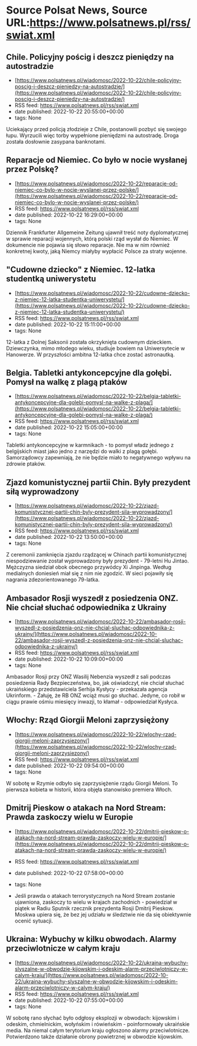 # Source Polsat News, Source URL:https://www.polsatnews.pl/rss/swiat.xml

## Chile. Policyjny pościg i deszcz pieniędzy na autostradzie
 - [https://www.polsatnews.pl/wiadomosc/2022-10-22/chile-policyjny-poscig-i-deszcz-pieniedzy-na-autostradzie/](https://www.polsatnews.pl/wiadomosc/2022-10-22/chile-policyjny-poscig-i-deszcz-pieniedzy-na-autostradzie/)
 - RSS feed: https://www.polsatnews.pl/rss/swiat.xml
 - date published: 2022-10-22 20:55:00+00:00
 - tags: None

Uciekający przed policją złodzieje z Chile, postanowili pozbyć się swojego łupu. Wyrzucili więc torby wypełnione pieniędzmi na autostradę. Droga została dosłownie zasypana banknotami.

## Reparacje od Niemiec. Co było w nocie wysłanej przez Polskę?
 - [https://www.polsatnews.pl/wiadomosc/2022-10-22/reparacje-od-niemiec-co-bylo-w-nocie-wyslanej-przez-polske/](https://www.polsatnews.pl/wiadomosc/2022-10-22/reparacje-od-niemiec-co-bylo-w-nocie-wyslanej-przez-polske/)
 - RSS feed: https://www.polsatnews.pl/rss/swiat.xml
 - date published: 2022-10-22 16:29:00+00:00
 - tags: None

Dziennik Frankfurter Allgemeine Zeitung ujawnił treść noty dyplomatycznej w sprawie reparacji wojennych, którą polski rząd wysłał do Niemiec. W dokumencie nie pojawia się słowo reparacje. Nie ma w nim również konkretnej kwoty, jaką Niemcy miałyby wypłacić Polsce za straty wojenne.

## "Cudowne dziecko" z Niemiec. 12-latka studentką uniwerystetu
 - [https://www.polsatnews.pl/wiadomosc/2022-10-22/cudowne-dziecko-z-niemiec-12-latka-studentka-uniwerystetu/](https://www.polsatnews.pl/wiadomosc/2022-10-22/cudowne-dziecko-z-niemiec-12-latka-studentka-uniwerystetu/)
 - RSS feed: https://www.polsatnews.pl/rss/swiat.xml
 - date published: 2022-10-22 15:11:00+00:00
 - tags: None

12-latka z Dolnej Saksonii została okrzyknięta cudownym dzieckiem. Dziewczynka, mimo młodego wieku, studiuje bowiem na Uniwersytecie w Hanowerze. W przyszłości ambitna 12-latka chce zostać astronautką.

## Belgia. Tabletki antykoncepcyjne dla gołębi. Pomysł na walkę z plagą ptaków
 - [https://www.polsatnews.pl/wiadomosc/2022-10-22/belgia-tabletki-antykoncepcyjne-dla-golebi-pomysl-na-walke-z-plaga/](https://www.polsatnews.pl/wiadomosc/2022-10-22/belgia-tabletki-antykoncepcyjne-dla-golebi-pomysl-na-walke-z-plaga/)
 - RSS feed: https://www.polsatnews.pl/rss/swiat.xml
 - date published: 2022-10-22 15:05:00+00:00
 - tags: None

Tabletki antykoncepcyjne w karmnikach - to pomysł władz jednego z belgijskich miast jako jedno z narzędzi do walki z plagą gołębi. Samorządowcy zapewniają, że nie będzie miało to negatywnego wpływu na zdrowie ptaków.

## Zjazd komunistycznej partii Chin. Były prezydent siłą wyprowadzony
 - [https://www.polsatnews.pl/wiadomosc/2022-10-22/zjazd-komunistycznej-partii-chin-byly-prezydent-sila-wyprowadzony/](https://www.polsatnews.pl/wiadomosc/2022-10-22/zjazd-komunistycznej-partii-chin-byly-prezydent-sila-wyprowadzony/)
 - RSS feed: https://www.polsatnews.pl/rss/swiat.xml
 - date published: 2022-10-22 13:50:00+00:00
 - tags: None

Z ceremonii zamknięcia zjazdu rządzącej w Chinach partii komunistycznej niespodziewanie został wyprowadzony były prezydent - 79-letni Hu Jintao. Mężczyzna siedział obok obecnego przywódcy Xi Jinpinga. Według medialnych doniesień miał się z nim nie zgodzić. W sieci pojawiły się nagrania zdezorientowanego 79-latka.

## Ambasador Rosji wyszedł z posiedzenia ONZ. Nie chciał słuchać odpowiednika z Ukrainy
 - [https://www.polsatnews.pl/wiadomosc/2022-10-22/ambasador-rosji-wyszedl-z-posiedzenia-onz-nie-chcial-sluchac-odpowiednika-z-ukrainy/](https://www.polsatnews.pl/wiadomosc/2022-10-22/ambasador-rosji-wyszedl-z-posiedzenia-onz-nie-chcial-sluchac-odpowiednika-z-ukrainy/)
 - RSS feed: https://www.polsatnews.pl/rss/swiat.xml
 - date published: 2022-10-22 10:09:00+00:00
 - tags: None

Ambasador Rosji przy ONZ Wasilij Nebenzia wyszedł z sali podczas posiedzenia Rady Bezpieczeństwa, bo, jak oświadczył, nie chciał słuchać ukraińskiego przedstawiciela Serhija Kysłycy - przekazała agencja Ukrinform. - Żałuję, że RB ONZ wciąż musi go słuchać. Jedyne, co robił w ciągu prawie ośmiu miesięcy inwazji, to kłamał - odpowiedział Kysłyca.

## Włochy: Rząd Giorgii Meloni zaprzysiężony
 - [https://www.polsatnews.pl/wiadomosc/2022-10-22/wlochy-rzad-giorgii-meloni-zaprzysiezony/](https://www.polsatnews.pl/wiadomosc/2022-10-22/wlochy-rzad-giorgii-meloni-zaprzysiezony/)
 - RSS feed: https://www.polsatnews.pl/rss/swiat.xml
 - date published: 2022-10-22 09:54:00+00:00
 - tags: None

W sobotę w Rzymie odbyło się zaprzysiężenie rządu Giorgii Meloni. To pierwsza kobieta w historii, która objęła stanowisko premiera Włoch.

## Dmitrij Pieskow o atakach na Nord Stream: Prawda zaskoczy wielu w Europie
 - [https://www.polsatnews.pl/wiadomosc/2022-10-22/dmitrij-pieskow-o-atakach-na-nord-stream-prawda-zaskoczy-wielu-w-europie/](https://www.polsatnews.pl/wiadomosc/2022-10-22/dmitrij-pieskow-o-atakach-na-nord-stream-prawda-zaskoczy-wielu-w-europie/)
 - RSS feed: https://www.polsatnews.pl/rss/swiat.xml
 - date published: 2022-10-22 07:58:00+00:00
 - tags: None

- Jeśli prawda o atakach terrorystycznych na Nord Stream zostanie ujawniona, zaskoczy to wielu w krajach zachodnich - powiedział w piątek w Radiu Sputnik rzecznik prezydenta Rosji Dmitrij Pieskow. Moskwa upiera się, że bez jej udziału w śledztwie nie da się obiektywnie ocenić sytuacji.

## Ukraina: Wybuchy w kilku obwodach. Alarmy przeciwlotnicze w całym kraju
 - [https://www.polsatnews.pl/wiadomosc/2022-10-22/ukraina-wybuchy-slyszalne-w-obwodzie-kijowskim-i-odeskim-alarm-przeciwlotniczy-w-calym-kraju/](https://www.polsatnews.pl/wiadomosc/2022-10-22/ukraina-wybuchy-slyszalne-w-obwodzie-kijowskim-i-odeskim-alarm-przeciwlotniczy-w-calym-kraju/)
 - RSS feed: https://www.polsatnews.pl/rss/swiat.xml
 - date published: 2022-10-22 07:55:00+00:00
 - tags: None

W sobotę rano słychać było odgłosy eksplozji w obwodach: kijowskim i odeskim, chmielnickim, wołyńskim i rówieńskim - poinformowały ukraińskie media. Na niemal całym terytorium kraju ogłoszono alarmy przeciwlotnicze. Potwierdzono także działanie obrony powietrznej w obwodzie kijowskim.
